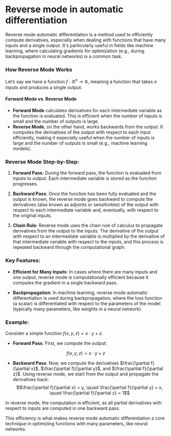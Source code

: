 # Reverse mode in automatic differentiation

Reverse mode automatic differentiation is a method used to efficiently compute derivatives, especially when dealing with functions that have many inputs and a single output. It's particularly useful in fields like machine learning, where calculating gradients for optimization (e.g., during backpropagation in neural networks) is a common task.

### How Reverse Mode Works

Let’s say we have a function $f : \mathbb{R}^n \to \mathbb{R}$, meaning a function that takes $n$ inputs and produces a single output.

#### Forward Mode vs. Reverse Mode

- **Forward Mode** calculates derivatives for each intermediate variable as the function is evaluated. This is efficient when the number of inputs is small and the number of outputs is large.
- **Reverse Mode**, on the other hand, works backwards from the output. It computes the derivatives of the output with respect to each input efficiently, making it especially useful when the number of inputs is large and the number of outputs is small (e.g., machine learning models).

### Reverse Mode Step-by-Step:

1. **Forward Pass**: During the forward pass, the function is evaluated from inputs to output. Each intermediate variable is stored as the function progresses.

2. **Backward Pass**: Once the function has been fully evaluated and the output is known, the reverse mode goes backward to compute the derivatives (also known as adjoints or sensitivities) of the output with respect to each intermediate variable and, eventually, with respect to the original inputs.

3. **Chain Rule**: Reverse mode uses the chain rule of calculus to propagate derivatives from the output to the inputs. The derivative of the output with respect to an intermediate variable is multiplied by the derivative of that intermediate variable with respect to the inputs, and this process is repeated backward through the computational graph.

### Key Features:

- **Efficient for Many Inputs**: In cases where there are many inputs and one output, reverse mode is computationally efficient because it computes the gradient in a single backward pass.
  
- **Backpropagation**: In machine learning, reverse mode automatic differentiation is used during backpropagation, where the loss function (a scalar) is differentiated with respect to the parameters of the model (typically many parameters, like weights in a neural network).

### Example:

Consider a simple function $f(x, y, z) = x \cdot y + z$.

- **Forward Pass**: First, we compute the output:

$$f(x, y, z) = x \cdot y + z$$

- **Backward Pass**: Now, we compute the derivatives $\frac{\partial f}{\partial x}$, $\frac{\partial f}{\partial y}$, and $\frac{\partial f}{\partial z}$. Using reverse mode, we start from the output and propagate the derivatives back:
$$\frac{\partial f}{\partial x} = y, \quad \frac{\partial f}{\partial y} = x, \quad \frac{\partial f}{\partial z} = 1$$

In reverse mode, the computation is efficient, as all partial derivatives with respect to inputs are computed in one backward pass. 

This efficiency is what makes reverse mode automatic differentiation a core technique in optimizing functions with many parameters, like neural networks.
